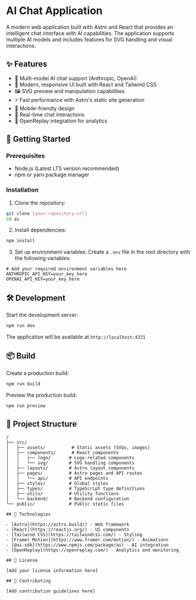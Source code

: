 # AI Chat Application

A modern web application built with Astro and React that provides an intelligent chat interface with AI capabilities. The application supports multiple AI models and includes features for SVG handling and visual interactions.

## ✨ Features

- 🤖 Multi-model AI chat support (Anthropic, OpenAI)
- 🎨 Modern, responsive UI built with React and Tailwind CSS
- 🖼️ SVG preview and manipulation capabilities
- ⚡ Fast performance with Astro's static site generation
- 📱 Mobile-friendly design
- 🔄 Real-time chat interactions
- 🎯 OpenReplay integration for analytics

## 🚀 Getting Started

### Prerequisites

- Node.js (Latest LTS version recommended)
- npm or yarn package manager

### Installation

1. Clone the repository:
```bash
git clone [your-repository-url]
cd ai
```

2. Install dependencies:
```bash
npm install
```

3. Set up environment variables:
Create a `.env` file in the root directory with the following variables:
```env
# Add your required environment variables here
ANTHROPIC_API_KEY=your_key_here
OPENAI_API_KEY=your_key_here
```

## 🛠️ Development

Start the development server:
```bash
npm run dev
```
The application will be available at `http://localhost:4321`

## 📦 Build

Create a production build:
```bash
npm run build
```

Preview the production build:
```bash
npm run preview
```

## 🧱 Project Structure

```text
/
├── src/
│   ├── assets/          # Static assets (SVGs, images)
│   ├── components/      # React components
│   │   ├── logo/       # Logo-related components
│   │   └── svg/        # SVG handling components
│   ├── layouts/        # Astro layout components
│   ├── pages/          # Astro pages and API routes
│   │   └── api/        # API endpoints
│   ├── styles/         # Global styles
│   ├── types/          # TypeScript type definitions
│   ├── utils/          # Utility functions
│   └── backend/        # Backend configuration
└── public/             # Public static files

## 🔧 Technologies

- [Astro](https://astro.build/) - Web framework
- [React](https://reactjs.org/) - UI components
- [Tailwind CSS](https://tailwindcss.com/) - Styling
- [Framer Motion](https://www.framer.com/motion/) - Animations
- [@ai-sdk](https://www.npmjs.com/package/ai) - AI integration
- [OpenReplay](https://openreplay.com/) - Analytics and monitoring

## 📄 License

[Add your license information here]

## 👥 Contributing

[Add contribution guidelines here]


